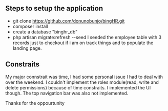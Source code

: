 
## Steps to setup the application

- git clone https://github.com/donunobunjo/bingHR.git
- composer install
- create a database "binghr_db"
- php artisan migrate:refresh --seed
I seeded the employee table with 3 records just to checkout if i am on track things and to populate the landing page.

## Constraits

My major connstrait was time, I had some personal issue I had to deal with over the weekend. I couldn't implement the roles module(read, write and delete permissions) because of time constraits. I implemented the UI though. The top navigation bar was also not implemented.


Thanks for the oppourtunity